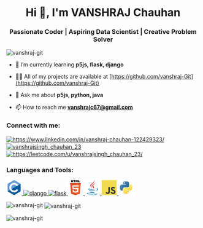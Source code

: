 <h1 align="center">Hi 👋, I'm VANSHRAJ Chauhan</h1>
<h3 align="center">Passionate Coder | Aspiring Data Scientist | Creative Problem Solver</h3>

<p align="left"> <img src="https://komarev.com/ghpvc/?username=vanshraj-git&label=Profile%20views&color=0e75b6&style=flat" alt="vanshraj-git" /> </p>

- 🌱 I’m currently learning **p5js, flask, django**

- 👨‍💻 All of my projects are available at [https://github.com/vanshraj-Git](https://github.com/vanshraj-Git)

- 💬 Ask me about **p5js, python, java**

- 📫 How to reach me **vanshrajc67@gmail.com**

<h3 align="left">Connect with me:</h3>
<p align="left">
<a href="https://linkedin.com/in/vanshraj-chauhan-122429323/" target="blank"><img align="center" src="https://raw.githubusercontent.com/rahuldkjain/github-profile-readme-generator/master/src/images/icons/Social/linked-in-alt.svg" alt="https://www.linkedin.com/in/vanshraj-chauhan-122429323/" height="30" width="40" /></a>
<a href="https://instagram.com/vanshrajsingh_chauhan_23" target="blank"><img align="center" src="https://raw.githubusercontent.com/rahuldkjain/github-profile-readme-generator/master/src/images/icons/Social/instagram.svg" alt="vanshrajsingh_chauhan_23" height="30" width="40" /></a>
<a href="https://www.leetcode.com/u/vanshrajsingh_chauhan_23/" target="blank"><img align="center" src="https://raw.githubusercontent.com/rahuldkjain/github-profile-readme-generator/master/src/images/icons/Social/leet-code.svg" alt="https://leetcode.com/u/vanshrajsingh_chauhan_23/" height="30" width="40" /></a>
</p>

<h3 align="left">Languages and Tools:</h3>
<p align="left"> <a href="https://www.cprogramming.com/" target="_blank" rel="noreferrer"> <img src="https://raw.githubusercontent.com/devicons/devicon/master/icons/c/c-original.svg" alt="c" width="40" height="40"/> </a> <a href="https://www.djangoproject.com/" target="_blank" rel="noreferrer"> <img src="https://cdn.worldvectorlogo.com/logos/django.svg" alt="django" width="40" height="40"/> </a> <a href="https://flask.palletsprojects.com/" target="_blank" rel="noreferrer"> <img src="https://www.vectorlogo.zone/logos/pocoo_flask/pocoo_flask-icon.svg" alt="flask" width="40" height="40"/> </a> <a href="https://www.w3.org/html/" target="_blank" rel="noreferrer"> <img src="https://raw.githubusercontent.com/devicons/devicon/master/icons/html5/html5-original-wordmark.svg" alt="html5" width="40" height="40"/> </a> <a href="https://www.java.com" target="_blank" rel="noreferrer"> <img src="https://raw.githubusercontent.com/devicons/devicon/master/icons/java/java-original.svg" alt="java" width="40" height="40"/> </a> <a href="https://developer.mozilla.org/en-US/docs/Web/JavaScript" target="_blank" rel="noreferrer"> <img src="https://raw.githubusercontent.com/devicons/devicon/master/icons/javascript/javascript-original.svg" alt="javascript" width="40" height="40"/> </a> <a href="https://www.python.org" target="_blank" rel="noreferrer"> <img src="https://raw.githubusercontent.com/devicons/devicon/master/icons/python/python-original.svg" alt="python" width="40" height="40"/> </a> </p>

<p><img align="left" src="https://github-readme-stats.vercel.app/api/top-langs?username=vanshraj-git&show_icons=true&locale=en&layout=compact" alt="vanshraj-git" /></p>

<p>&nbsp;<img align="center" src="https://github-readme-stats.vercel.app/api?username=vanshraj-git&show_icons=true&locale=en" alt="vanshraj-git" /></p>

<p><img align="center" src="https://github-readme-streak-stats.herokuapp.com/?user=vanshraj-git&" alt="vanshraj-git" /></p>


